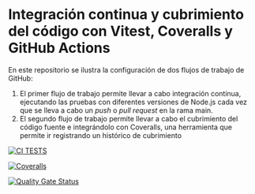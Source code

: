 # Integración continua y cubrimiento del código con Vitest, Coveralls y GitHub Actions

En este repositorio se ilustra la configuración de dos flujos de trabajo de GitHub:

1. El primer flujo de trabajo permite llevar a cabo integración continua, ejecutando las pruebas con diferentes
versiones de Node.js cada vez que se lleva a cabo un *push* o *pull request* en la rama main.
2. El segundo flujo de trabajo permite llevar a cabo el cubrimiento del código fuente e integrándolo con
Coveralls, una herramienta que permite ir registrando un histórico de cubrimiento

[![CI TESTS](https://github.com/ULL-ESIT-INF-DSI-2425/prct07-witcher-datamodel-groupn/actions/workflows/ci.yml/badge.svg)](https://github.com/ULL-ESIT-INF-DSI-2425/prct07-witcher-datamodel-groupn/actions/workflows/ci.yml)

[![Coveralls](https://github.com/ULL-ESIT-INF-DSI-2425/prct07-witcher-datamodel-groupn/actions/workflows/coveralls.yml/badge.svg)](https://github.com/ULL-ESIT-INF-DSI-2425/prct07-witcher-datamodel-groupn/actions/workflows/coveralls.yml)

[![Quality Gate Status](https://sonarcloud.io/api/project_badges/measure?project=ULL-ESIT-INF-DSI-2425_prct07-witcher-datamodel-groupn&metric=alert_status)](https://sonarcloud.io/summary/new_code?id=ULL-ESIT-INF-DSI-2425_prct07-witcher-datamodel-groupn)
